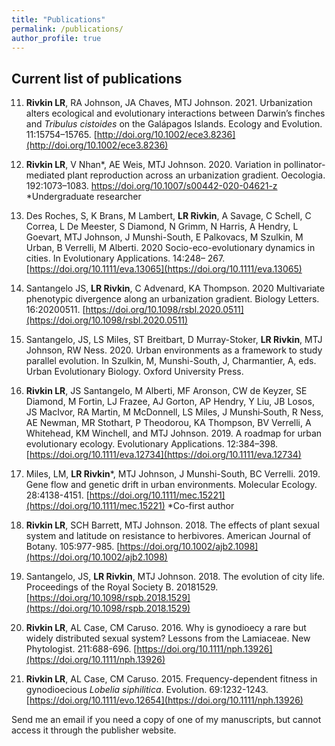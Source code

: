 ```yaml
---
title: "Publications"
permalink: /publications/
author_profile: true
---
```


## Current list of publications

11. **Rivkin LR**, RA Johnson, JA Chaves, MTJ Johnson. 2021. Urbanization alters ecological and evolutionary interactions between Darwin’s finches and *Tribulus cistoides* on the Galápagos Islands. Ecology and Evolution. 11:15754–15765. [http://doi.org/10.1002/ece3.8236](http://doi.org/10.1002/ece3.8236)

10. **Rivkin LR**, V Nhan*, AE Weis, MTJ Johnson. 2020. Variation in pollinator-mediated plant reproduction across an urbanization gradient. Oecologia. 192:1073–1083. [https://doi.org/10.1007/s00442-020-04621-z ](https://doi.org/10.1007/s00442-020-04621-z )
*Undergraduate researcher

9. Des Roches, S, K Brans, M Lambert, **LR Rivkin**, A Savage, C Schell, C Correa, L De Meester, S Diamond, N Grimm, N Harris, A Hendry, L Goevart, MTJ Johnson, J Munshi-South, E Palkovacs, M Szulkin, M Urban, B Verrelli, M Alberti. 2020 Socio-eco-evolutionary dynamics in cities. In Evolutionary Applications. 14:248– 267. [https://doi.org/10.1111/eva.13065](https://doi.org/10.1111/eva.13065)

8. Santangelo JS, **LR Rivkin**, C Advenard, KA Thompson. 2020 Multivariate phenotypic divergence along an urbanization gradient. Biology Letters. 16:20200511. [https://doi.org/10.1098/rsbl.2020.0511](https://doi.org/10.1098/rsbl.2020.0511)

7. Santangelo, JS, LS Miles, ST Breitbart, D Murray-Stoker, **LR Rivkin**, MTJ Johnson, RW Ness. 2020. Urban environments as a framework to study parallel evolution. In Szulkin, M, Munshi-South, J, Charmantier, A, eds. Urban Evolutionary Biology. Oxford University Press.

6. **Rivkin LR**, JS Santangelo, M Alberti, MF Aronson, CW de Keyzer, SE Diamond, M Fortin, LJ Frazee, AJ Gorton, AP Hendry, Y Liu, JB Losos, JS MacIvor, RA Martin, M McDonnell, LS Miles, J Munshi‐South, R Ness, AE Newman, MR Stothart, P Theodorou, KA Thompson, BV Verrelli, A Whitehead, KM Winchell, and MTJ Johnson. 2019. A roadmap for urban evolutionary ecology. Evolutionary Applications. 12:384–398. [https://doi.org/10.1111/eva.12734](https://doi.org/10.1111/eva.12734)

5. Miles, LM, **LR Rivkin***, MTJ Johnson, J Munshi-South, BC Verrelli. 2019. Gene flow and genetic drift in urban environments. Molecular Ecology. 28:4138-4151. [https://doi.org/10.1111/mec.15221](https://doi.org/10.1111/mec.15221)
*Co-first author

4. **Rivkin LR**, SCH Barrett, MTJ Johnson. 2018. The effects of plant sexual system and latitude on resistance to herbivores. American Journal of Botany. 105:977-985. [https://doi.org/10.1002/ajb2.1098](https://doi.org/10.1002/ajb2.1098) 

3. Santangelo, JS, **LR Rivkin**, MTJ Johnson. 2018. The evolution of city life. Proceedings of the Royal Society B. 20181529. [https://doi.org/10.1098/rspb.2018.1529](https://doi.org/10.1098/rspb.2018.1529) 

2. **Rivkin LR**, AL Case, CM Caruso. 2016. Why is gynodioecy a rare but widely distributed sexual system? Lessons from the Lamiaceae. New Phytologist. 211:688-696. [https://doi.org/10.1111/nph.13926](https://doi.org/10.1111/nph.13926)

1. **Rivkin LR**, AL Case, CM Caruso. 2015. Frequency-dependent fitness in gynodioecious *Lobelia siphilitica*. Evolution. 69:1232-1243. [https://doi.org/10.1111/evo.12654](https://doi.org/10.1111/nph.13926) 

Send me an email if you need a copy of one of my manuscripts, but cannot access it through the publisher website.
